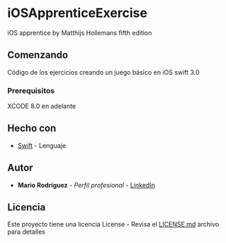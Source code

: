 # iOSApprenticeExercise
iOS apprentice by Matthijs Hollemans fifth edition


## Comenzando

Código de los ejercicios creando un juego básico en iOS swift 3.0

### Prerequisitos

XCODE 8.0 en adelante



## Hecho con

* [Swift](https://www.apple.com/swift/) - Lenguaje


## Autor

* **Mario Rodríguez** - *Perfil profesional* - [LinkedIn](https://www.linkedin.com/in/mariorguezz)


## Licencia

Este proyecto tiene una licencia License - Revisa el [LICENSE.md](LICENSE.md) archivo para detalles
